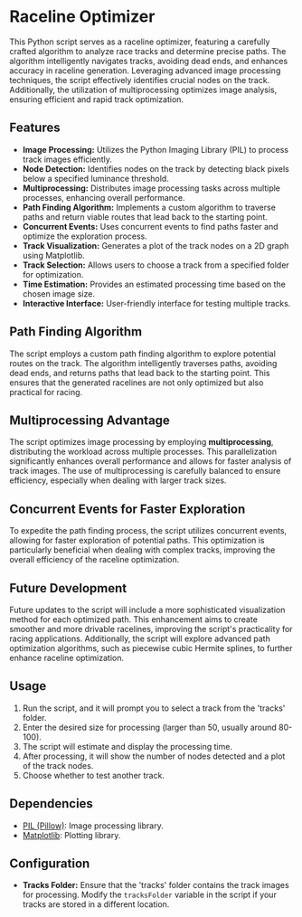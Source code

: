 # Raceline Optimizer

This Python script serves as a raceline optimizer, featuring a carefully crafted algorithm to analyze race tracks and determine precise paths. The algorithm intelligently navigates tracks, avoiding dead ends, and enhances accuracy in raceline generation. Leveraging advanced image processing techniques, the script effectively identifies crucial nodes on the track. Additionally, the utilization of multiprocessing optimizes image analysis, ensuring efficient and rapid track optimization.

## Features

- **Image Processing:** Utilizes the Python Imaging Library (PIL) to process track images efficiently.
- **Node Detection:** Identifies nodes on the track by detecting black pixels below a specified luminance threshold.
- **Multiprocessing:** Distributes image processing tasks across multiple processes, enhancing overall performance.
- **Path Finding Algorithm:** Implements a custom algorithm to traverse paths and return viable routes that lead back to the starting point.
- **Concurrent Events:** Uses concurrent events to find paths faster and optimize the exploration process.
- **Track Visualization:** Generates a plot of the track nodes on a 2D graph using Matplotlib.
- **Track Selection:** Allows users to choose a track from a specified folder for optimization.
- **Time Estimation:** Provides an estimated processing time based on the chosen image size.
- **Interactive Interface:** User-friendly interface for testing multiple tracks.

## Path Finding Algorithm

The script employs a custom path finding algorithm to explore potential routes on the track. The algorithm intelligently traverses paths, avoiding dead ends, and returns paths that lead back to the starting point. This ensures that the generated racelines are not only optimized but also practical for racing.

## Multiprocessing Advantage

The script optimizes image processing by employing **multiprocessing**, distributing the workload across multiple processes. This parallelization significantly enhances overall performance and allows for faster analysis of track images. The use of multiprocessing is carefully balanced to ensure efficiency, especially when dealing with larger track sizes.

## Concurrent Events for Faster Exploration

To expedite the path finding process, the script utilizes concurrent events, allowing for faster exploration of potential paths. This optimization is particularly beneficial when dealing with complex tracks, improving the overall efficiency of the raceline optimization.

## Future Development

Future updates to the script will include a more sophisticated visualization method for each optimized path. This enhancement aims to create smoother and more drivable racelines, improving the script's practicality for racing applications. Additionally, the script will explore advanced path optimization algorithms, such as piecewise cubic Hermite splines, to further enhance raceline optimization.

## Usage

1. Run the script, and it will prompt you to select a track from the 'tracks' folder.
2. Enter the desired size for processing (larger than 50, usually around 80-100).
3. The script will estimate and display the processing time.
4. After processing, it will show the number of nodes detected and a plot of the track nodes.
5. Choose whether to test another track.

## Dependencies

- [PIL (Pillow)](https://python-pillow.org/): Image processing library.
- [Matplotlib](https://matplotlib.org/): Plotting library.

## Configuration

- **Tracks Folder:** Ensure that the 'tracks' folder contains the track images for processing. Modify the `tracksFolder` variable in the script if your tracks are stored in a different location.
